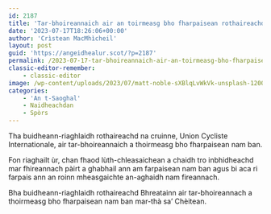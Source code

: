 ```yaml
---
id: 2187
title: 'Tar-bhoireannaich air an toirmeasg bho fharpaisean rothaireachd nam ban'
date: '2023-07-17T18:26:06+00:00'
author: 'Crìstean MacMhìcheil'
layout: post
guid: 'https://angeidhealur.scot/?p=2187'
permalink: /2023-07-17-tar-bhoireannaich-air-an-toirmeasg-bho-fharpaisean-rothaireachd-nam-ban/
classic-editor-remember:
    - classic-editor
image: /wp-content/uploads/2023/07/matt-noble-sXBlqLvWkVk-unsplash-1200x800.jpg
categories:
    - 'An t-Saoghal'
    - Naidheachdan
    - Spòrs
---
```


Tha buidheann-riaghlaidh rothaireachd na cruinne, Union Cycliste Internationale, air tar-bhoireannaich a thoirmeasg bho fharpaisean nam ban.

Fon riaghailt ùr, chan fhaod lùth-chleasaichean a chaidh tro inbhidheachd mar fhireannach pàirt a ghabhail ann am farpaisean nam ban agus bi aca ri farpais ann an roinn mheasgaichte an-aghaidh nam fireannach.

Bha buidheann-riaghlaidh rothaireachd Bhreatainn air tar-bhoireannach a thoirmeasg bho fharpaisean nam ban mar-thà sa’ Chèitean.